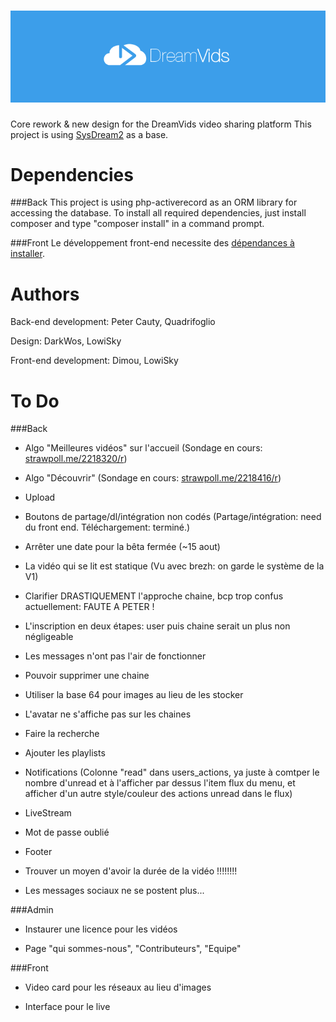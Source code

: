 ![DreamVids](/assets/img/blue_logo.png "DreamVids - 2.0")
========

Core rework & new design for the DreamVids video sharing platform
This project is using [SysDream2](https://github.com/Quadrifoglio/SysDream-2) as a base.


Dependencies
========

###Back
This project is using php-activerecord as an ORM library for accessing the database.
To install all required dependencies, just install composer and type "composer install" in a command prompt.

###Front
Le développement front-end necessite des [dépendances à installer](https://github.com/DreamVids/DreamVids/blob/dreamvids-2.0/assets/README.md).

Authors
========
Back-end development: Peter Cauty, Quadrifoglio

Design: DarkWos, LowiSky

Front-end development: Dimou, LowiSky

To Do
========

###Back

- Algo "Meilleures vidéos" sur l'accueil (Sondage en cours: [strawpoll.me/2218320/r](http://strawpoll.me/2218320/r))

- Algo "Découvrir" (Sondage en cours: [strawpoll.me/2218416/r](http://strawpoll.me/2218416/r))

- Upload

- Boutons de partage/dl/intégration non codés (Partage/intégration: need du front end. Téléchargement: terminé.)

- Arrêter une date pour la bêta fermée (~15 aout)

- La vidéo qui se lit est statique (Vu avec brezh: on garde le système de la V1)

- Clarifier DRASTIQUEMENT l'approche chaine, bcp trop confus actuellement: FAUTE A PETER !

- L'inscription en deux étapes: user puis chaine serait un plus non négligeable

- Les messages n'ont pas l'air de fonctionner

- Pouvoir supprimer une chaine

- Utiliser la base 64 pour images au lieu de les stocker

- L'avatar ne s'affiche pas sur les chaines

- Faire la recherche

- Ajouter les playlists

- Notifications (Colonne "read" dans users_actions, ya juste à comtper le nombre d'unread et à l'afficher par dessus l'item flux du menu, et afficher d'un autre style/couleur des actions unread dans le flux)

- LiveStream

- Mot de passe oublié

- Footer

- Trouver un moyen d'avoir la durée de la vidéo !!!!!!!!

- Les messages sociaux ne se postent plus...

###Admin

- Instaurer une licence pour les vidéos

- Page "qui sommes-nous", "Contributeurs", "Equipe"

###Front

- Video card pour les réseaux au lieu d'images

- Interface pour le live